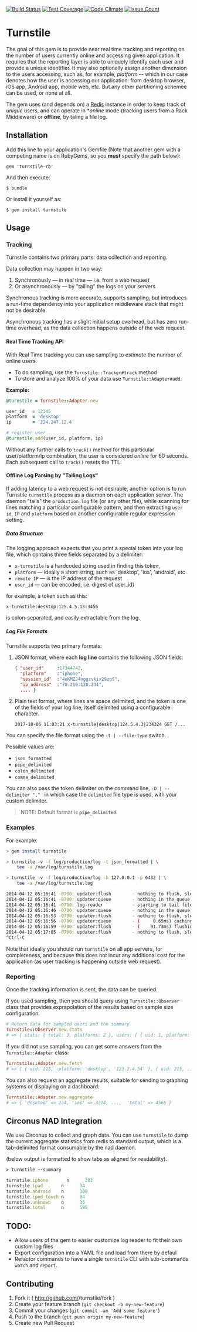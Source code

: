 [![Build Status](https://travis-ci.org/kigster/turnstile.svg?branch=master)](https://travis-ci.org/kigster/turnstile)
[![Test Coverage](https://codeclimate.com/github/wanelo/turnstile/badges/coverage.svg)](https://codeclimate.com/github/kigster/turnstile/coverage)
[![Code Climate](https://codeclimate.com/github/wanelo/turnstile/badges/gpa.svg)](https://codeclimate.com/github/kigster/turnstile)
[![Issue Count](https://codeclimate.com/github/wanelo/turnstile/badges/issue_count.svg)](https://codeclimate.com/github/kigster/turnstile)

# Turnstile

The goal of this gem is to provide near real time tracking and reporting on the number of users currently online and accessing given application.  It requires that the reporting layer is able to uniquely identify each user and provide a unique identifier.  It may also optionally assign another dimension to the users accessing, such as, for example, _platform_ -- which in our case denotes how the user is accessing our application: from desktop browser, iOS app, Android app, mobile web, etc.  But any other partitioning schemee can be used, or none at all.

The gem uses (and depends on) a [Redis](http://redis.io/) instance in order to keep track of _unique_ users, and can operate in **online* mode (tracking users from a Rack Middleware) or **offline**, by taling a file log.

## Installation

Add this line to your application's Gemfile (Note that another gem with a competing name is on RubyGems, so you **must** specify the path below):

    gem 'turnstile-rb'

And then execute:

    $ bundle

Or install it yourself as:

    $ gem install turnstile

## Usage

### Tracking 

Turnstile contains two primary parts: data collection and reporting.  

Data collection may happen in two way:

1. Synchronously — in real time — i.e. from a web request
2. Or asynchronously — by "tailing" the logs on your servers

Synchronous tracking is more accurate, supports sampling, but introduces a run-time dependency into your application middleware stack that might not be desirable.

Asynchronous tracking has a slight initial setup overhead, but has zero run-time overhead, as the data collection happens outside of the web request.

#### Real Time Tracking API

With Real Time tracking you can use sampling to _estimate_ the number of online users. 

 * To do sampling, use the ```Turnstile::Tracker#track``` method 
 * To store and analyze 100% of your data use ```Turnstile::Adapter#add```. 

**Example:**

```ruby
@turnstile = Turnstile::Adapter.new

user_id   = 12345
platform  = 'desktop'
ip        = '224.247.12.4'

# register user
@turnstile.add(user_id, platform, ip)
```

Without any further calls to ```track()``` method for this particular user/platform/ip combination, the user  is considered _online_ for 60 seconds.  Each subsequent call to ```track()``` resets the TTL.

#### Offline Log Parsing by "Tailing Logs"

If adding latency to a web request is not desirable, another option is to run Turnstile ```turnstile``` process as a daemon on each application server. The daemon "tails" the `production.log` file (or any other file), while scanning for lines matching a particular configurable pattern, and then extracting `user id`, `IP` and `platform` based on another configurable regular expression setting.

##### Data Structure

The logging approach expects that you print a special token into your log file, which contains three fields separated by a delimiter:

 * `x-turnstile` is a hardcoded string used in finding this token,
 * `platform` — ideally a short string, such as 'desktop', 'ios', 'android', etc
 * `remote IP` — is the IP address of the request
 * `user_id` — can be encoded, i.e. digest of user_id)
 
for example, a token such as this:

```
x-turnstile:desktop:125.4.5.13:3456
```

is colon-separated, and easily extractable from the log.

##### Log File Formats

Turnstile supports two primary formats:

 1. JSON format, where each **log line** contains the following JSON fields:
 
      ```json
      { "user_id"     :17344742,
        "platform"    :"iphone",
        "session_id"  :"4eKMZJ4nggzvkix29zpS", 
        "ip_address"  :"70.210.128.241",
        .... }
      ```
 
 2. Plain text format, where lines are space delimited, and the token is one of the fields of your log line, itself delimited using a configurable character.
 
      ```
      2017-10-06 11:03:21 x-turnstile|desktop|124.5.4.3|234324 GET /...
      ```

You can specify the file format using the `-t | --file-type` switch. 

Possible values are:

 * `json_formatted`
 * `pipe_delimited`
 * `colon_delimited`
 * `comma_delimited`
 
You can also pass the token delimiter on the command line, `-D | --delimiter "," ` in which case the `delimited` file type is used, with your custom delimiter. 

> NOTE: Default format is **`pipe_delimited`**.

### Examples

For example:

```bash
> gem install turnstile

> turnstile -v -f log/production/log -t json_formatted | \
    tee -a /var/log/turnstile.log

> turnstile -v -f log/production/log -h 127.0.0.1 -p 6432 | \
    tee -a /var/log/turnstile.log

2014-04-12 05:16:41 -0700: updater:flush        - nothing to flush, sleeping 6s..
2014-04-12 05:16:41 -0700: updater:queue        - nothing in the queue, sleeping 5s...
2014-04-12 05:16:41 -0700: log-reader           - starting to tail file log....
2014-04-12 05:16:46 -0700: updater:queue        - nothing in the queue, sleeping 5s...
2014-04-12 05:16:53 -0700: updater:flush        - nothing to flush, sleeping 6s..
2014-04-12 05:16:56 -0700: updater:queue        - (     0.65ms) caching [746] keys locally
2014-04-12 05:16:59 -0700: updater:flush        - (    91.73ms) flushing cache with [602] keys
2014-04-12 05:17:05 -0700: updater:flush        - nothing to flush, sleeping 6s..
^Ctrl-C
```

Note that ideally you should run ```turnstile``` on all app servers, for completeness, and because
this does not incur any additional cost for the application (as user tracking is happening outside web request).

### Reporting

Once the tracking information is sent, the data can be queried.  

If you used sampling, then you should query using ```Turnstile::Observer``` class that provides 
exprapolation of the results based on sample size configuration.
```ruby
# Return data for sampled users and the summary 
Turnstile::Observer.new.stats
# => { stats: { total: 3, platforms: 2 }, users: [ { uid: 1, platform: 'desktop', ip: '123.2.4.54' }, ... ]
```
If you did not use sampling, you can get some answers from the ```Turnstile::Adapter``` class:
```ruby
Turntstile::Adapter.new.fetch
# => [ { uid: 213, :platform: 'desktop', '123.2.4.54' }, { uid: 215, ... } ]
```
You can also request an aggregate results, suitable for sending to graphing systems or displaying on a dashboard:
```ruby
Turntstile::Adapter.new.aggregate
# => { 'desktop' => 234, 'ios' => 3214, ...,  'total' => 4566 }
```

## Circonus NAD Integration

We use Circonus to collect and graph data. You can use ```turnstile```
to dump the current aggregate statistics from redis to standard output,
which is a tab-delimited format consumable by the nad daemon.

(below output is formatted to show tabs as aligned for readability).

```ruby
> turnstile --summary

turnstile.iphone	   n      383
turnstile.ipad       n	    34
turnstile.android    n      108
turnstile.ipod_touch n      34
turnstile.unknown    n      36
turnstile.total      n      595
```

## TODO:

* Allow users of the gem to easier customize log reader to fit their own custom log files
* Export configuration into a YAML file and load from there by defaul
* Refactor commands to have a single ```turnstile``` CLI with sub-commands ```watch``` and ```report```.

## Contributing

1. Fork it ( http://github.com/<my-github-username>/turnstile/fork )
2. Create your feature branch (`git checkout -b my-new-feature`)
3. Commit your changes (`git commit -am 'Add some feature'`)
4. Push to the branch (`git push origin my-new-feature`)
5. Create new Pull Request
